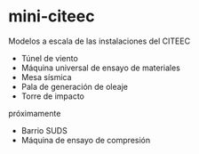 # mini-citeec

Modelos a escala de las instalaciones del CITEEC

- Túnel de viento
- Máquina universal de ensayo de materiales
- Mesa sísmica
- Pala de generación de oleaje
- Torre de impacto

próximamente

- Barrio SUDS
- Máquina de ensayo de compresión
